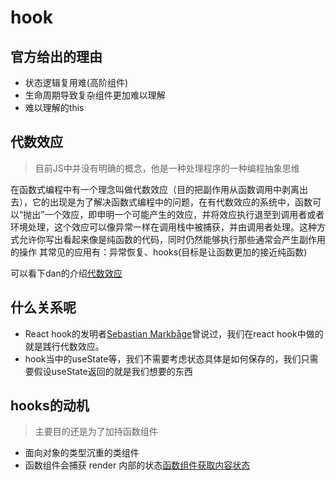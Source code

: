 # hook

## 官方给出的理由
* 状态逻辑复用难(高阶组件)
* 生命周期导致复杂组件更加难以理解
* 难以理解的this

## 代数效应
> 目前JS中并没有明确的概念，他是一种处理程序的一种编程抽象思维

在函数式编程中有一个理念叫做代数效应（目的把副作用从函数调用中剥离出去），它的出现是为了解决函数式编程中的问题，在有代数效应的系统中，函数可以“抛出”一个效应，即申明一个可能产生的效应，并将效应执行退至到调用者或者环境处理，这个效应可以像异常一样在调用栈中被捕获，并由调用者处理。这种方式允许你写出看起来像是纯函数的代码，同时仍然能够执行那些通常会产生副作用的操作
其常见的应用有：异常恢复、hooks(目标是让函数更加的接近纯函数)

可以看下dan的介绍[代数效应](https://overreacted.io/zh-hans/algebraic-effects-for-the-rest-of-us/)

## 什么关系呢
 * React hook的发明者[Sebastian Markbåge](https://github.com/sebmarkbage/)曾说过，我们在react hook中做的就是践行代数效应。
 * hook当中的useState等，我们不需要考虑状态具体是如何保存的，我们只需要假设useState返回的就是我们想要的东西

## hooks的动机

> 主要目的还是为了加持函数组件
* 面向对象的类型沉重的类组件
* 函数组件会捕获 render 内部的状态[函数组件获取内容状态](https://codesandbox.io/s/pjqnl16lm7)
